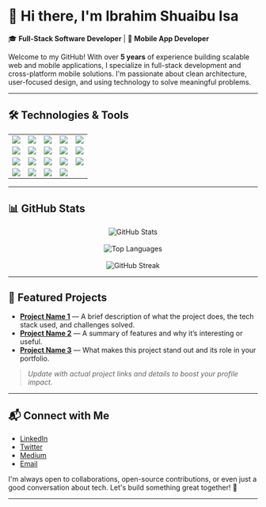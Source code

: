 # 👋 Hi there, I'm Ibrahim Shuaibu Isa

🎓 **Full-Stack Software Developer** | 📱 **Mobile App Developer**

Welcome to my GitHub! With over **5 years** of experience building scalable web and mobile applications, I specialize in full-stack development and cross-platform mobile solutions. I'm passionate about clean architecture, user-focused design, and using technology to solve meaningful problems.

---

## 🛠️ Technologies & Tools

<table>
  <tr>
    <td align="center">
      <img src="https://img.shields.io/badge/React-20232A?style=for-the-badge&logo=react&logoColor=61DAFB" />
    </td>
    <td align="center">
      <img src="https://img.shields.io/badge/Next.js-000000?style=for-the-badge&logo=next.js&logoColor=white" />
    </td>
    <td align="center">
      <img src="https://img.shields.io/badge/Express.js-000000?style=for-the-badge&logo=express&logoColor=white" />
    </td>
    <td align="center">
      <img src="https://img.shields.io/badge/Laravel-FF2D20?style=for-the-badge&logo=laravel&logoColor=white" />
    </td>
    <td align="center">
      <img src="https://img.shields.io/badge/PHP-777BB4?style=for-the-badge&logo=php&logoColor=white" />
    </td>
  </tr>
  <tr>
    <td align="center">
      <img src="https://img.shields.io/badge/Bootstrap-7952B3?style=for-the-badge&logo=bootstrap&logoColor=white" />
    </td>
    <td align="center">
      <img src="https://img.shields.io/badge/Tailwind_CSS-06B6D4?style=for-the-badge&logo=tailwindcss&logoColor=white" />
    </td>
    <td align="center">
      <img src="https://img.shields.io/badge/Shadcn_UI-000000?style=for-the-badge&logo=shadcn&logoColor=white" />
    </td>
    <td align="center">
      <img src="https://img.shields.io/badge/Chakra_UI-319795?style=for-the-badge&logo=chakraui&logoColor=white" />
    </td>
    <td align="center">
      <img src="https://img.shields.io/badge/Radix_UI-161618?style=for-the-badge&logo=radix-ui&logoColor=white" />
    </td>
  </tr>
  <tr>
    <td align="center">
      <img src="https://img.shields.io/badge/Daisy_UI-5A0EF8?style=for-the-badge&logo=daisyui&logoColor=white" />
    </td>
    <td align="center">
      <img src="https://img.shields.io/badge/Flutter-02569B?style=for-the-badge&logo=flutter&logoColor=white" />
    </td>
    <td align="center">
      <img src="https://img.shields.io/badge/React_Native-20232A?style=for-the-badge&logo=react&logoColor=61DAFB" />
    </td>
    <td align="center">
      <img src="https://img.shields.io/badge/Kotlin-7F52FF?style=for-the-badge&logo=kotlin&logoColor=white" />
    </td>
    <td align="center">
      <img src="https://img.shields.io/badge/Java-007396?style=for-the-badge&logo=java&logoColor=white" />
    </td>
  </tr>
  <tr>
    <td align="center">
      <img src="https://img.shields.io/badge/Node.js-339933?style=for-the-badge&logo=node.js&logoColor=white" />
    </td>
    <td align="center">
      <img src="https://img.shields.io/badge/JavaScript-F7DF1E?style=for-the-badge&logo=javascript&logoColor=black" />
    </td>
    <td align="center">
      <img src="https://img.shields.io/badge/Git-F05032?style=for-the-badge&logo=git&logoColor=white" />
    </td>
    <td align="center">
      <img src="https://img.shields.io/badge/GitHub-181717?style=for-the-badge&logo=github&logoColor=white" />
    </td>
    <td align="center">
      <!-- spacer -->
    </td>
  </tr>
</table>

---

## 📊 GitHub Stats

<p align="center">
  <img src="https://github-readme-stats.vercel.app/api?username=ibrahimshuaibuisa&show_icons=true&theme=radical&count_private=true" alt="GitHub Stats" />
  <br /><br />
  <img src="https://github-readme-stats.vercel.app/api/top-langs/?username=ibrahimshuaibuisa&layout=compact&theme=radical&hide=html,css" alt="Top Languages" />
  <br /><br />
  <img src="https://github-readme-streak-stats.herokuapp.com?user=ibrahimshuaibuisa&theme=radical" alt="GitHub Streak" />
</p>

---

## 🌟 Featured Projects

- **[Project Name 1](#)** — A brief description of what the project does, the tech stack used, and challenges solved.
- **[Project Name 2](#)** — A summary of features and why it’s interesting or useful.
- **[Project Name 3](#)** — What makes this project stand out and its role in your portfolio.

> *Update with actual project links and details to boost your profile impact.*

---

## 📬 Connect with Me

- [LinkedIn](https://www.linkedin.com/in/shuaibu-ibrahim-76970b279/)
- [Twitter](https://twitter.com/yourtwitterhandle)
- [Medium](https://medium.com/@yourmediumprofile)
- [Email](mailto:your.email@example.com)

I'm always open to collaborations, open-source contributions, or even just a good conversation about tech. Let's build something great together! 🚀

---
